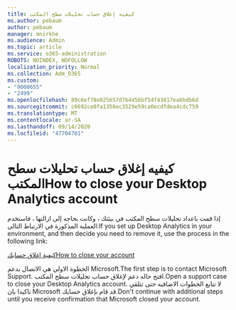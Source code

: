 ```yaml
---
title: كيفيه إغلاق حساب تحليلات سطح المكتب
ms.author: pebaum
author: pebaum
manager: mnirkhe
ms.audience: Admin
ms.topic: article
ms.service: o365-administration
ROBOTS: NOINDEX, NOFOLLOW
localization_priority: Normal
ms.collection: Adm_O365
ms.custom:
- "9000655"
- "2499"
ms.openlocfilehash: 89c6ef78e025657d7b4456bf54f43817ea6bdb6d
ms.sourcegitcommit: c6692ce0fa1358ec3529e59ca0ecdfdea4cdc759
ms.translationtype: MT
ms.contentlocale: ar-SA
ms.lasthandoff: 09/14/2020
ms.locfileid: "47704701"
---
```

# <a name="how-to-close-your-desktop-analytics-account"></a><span data-ttu-id="332ba-102">كيفيه إغلاق حساب تحليلات سطح المكتب</span><span class="sxs-lookup"><span data-stu-id="332ba-102">How to close your Desktop Analytics account</span></span>

<span data-ttu-id="332ba-103">إذا قمت باعداد تحليلات سطح المكتب في بيئتك ، وكانت بحاجه إلى ازالتها ، فاستخدم العملية المذكورة في الارتباط التالي:</span><span class="sxs-lookup"><span data-stu-id="332ba-103">If you set up Desktop Analytics in your environment, and then decide you need to remove it, use the process in the following link:</span></span>

[<span data-ttu-id="332ba-104">كيفية إغلاق حسابك</span><span class="sxs-lookup"><span data-stu-id="332ba-104">How to close your account</span></span>](https://docs.microsoft.com/configmgr/desktop-analytics/account-close)

<span data-ttu-id="332ba-105">الخطوة الاولي هي الاتصال بدعم Microsoft.</span><span class="sxs-lookup"><span data-stu-id="332ba-105">The first step is to contact Microsoft Support.</span></span> <span data-ttu-id="332ba-106">افتح حاله دعم لإغلاق حساب تحليلات سطح المكتب.</span><span class="sxs-lookup"><span data-stu-id="332ba-106">Open a support case to close your Desktop Analytics account.</span></span> <span data-ttu-id="332ba-107">لا تتابع الخطوات الاضافيه حتى تتلقي تاكيدا بان Microsoft قد قام بإغلاق حسابك.</span><span class="sxs-lookup"><span data-stu-id="332ba-107">Don't continue with additional steps until you receive confirmation that Microsoft closed your account.</span></span>